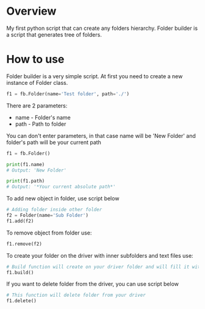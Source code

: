 # Overview
My first python script that can create any folders hierarchy.
Folder builder is a script that generates tree of folders.

# How to use
Folder builder is a very simple script.
At first you need to create a new instance of Folder class.
```python
f1 = fb.Folder(name='Test folder', path='./')
```
There are 2 parameters:
  * name - Folder's name
  * path - Path to folder

You can don't enter parameters, in that case name will be 'New Folder' and folder's path will be your current path
```python
f1 = fb.Folder()

print(f1.name)
# Output: 'New Folder'

print(f1.path)
# Output: '*Your current absolute path*'
```
To add new object in folder, use script below
```python
# Adding folder inside other folder
f2 = Folder(name='Sub Folder')
f1.add(f2)
```
To remove object from folder use:
```python
f1.remove(f2)
```
To create your folder on the driver with inner subfolders and text files use:
```python
# Build function will create on your driver folder and will fill it with subfolders
f1.build()
```
If you want to delete folder from the driver, you can use script below
```python
# This function will delete folder from your driver
f1.delete()
```